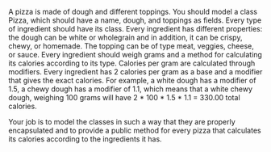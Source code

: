 A pizza is made of dough and different toppings. You should model a class Pizza, which should have a name, dough, and toppings as fields. Every type of ingredient should have its class. Every ingredient has different properties: the dough can be white or wholegrain and in addition, it can be crispy, chewy, or homemade.
The topping can be of type meat, veggies, cheese, or sauce.
Every ingredient should weigh grams and a method for calculating its calories according to its type. Calories per gram are calculated through modifiers.
Every ingredient has 2 calories per gram as a base and a modifier that gives the exact calories. For example, a white dough has a modifier of 1.5, a chewy dough has a modifier of 1.1, which means that a white chewy dough, weighing 100 grams will have 2 * 100 * 1.5 * 1.1 = 330.00 total calories.

Your job is to model the classes in such a way that they are properly encapsulated and to provide a public method for every pizza that calculates its calories according to the ingredients it has. 
